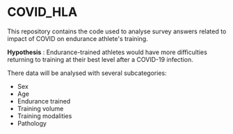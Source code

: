 # COVID_HLA

This repository contains the code used to analyse survey answers related to
impact of COVID on endurance athlete's training.

**Hypothesis** : Endurance-trained athletes would have more difficulties
returning to training at their best level after a COVID-19 infection.

There data will be analysed with several subcategories:

- Sex
- Age
- Endurance trained
- Training volume
- Training modalities
- Pathology

